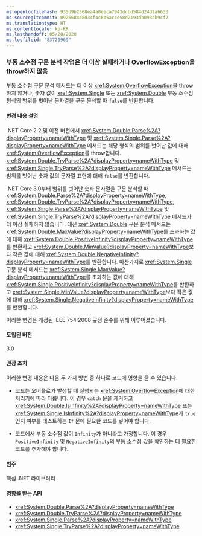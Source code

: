 ```yaml
---
ms.openlocfilehash: 935d9b2368ea4a0eeca7943dcbd584d24d2a6633
ms.sourcegitcommit: 0926684d8d34f4c6b5acce58d2193db093cb9cf2
ms.translationtype: HT
ms.contentlocale: ko-KR
ms.lasthandoff: 05/20/2020
ms.locfileid: "83720969"
---
```

### <a name="floating-point-parsing-operations-no-longer-fail-or-throw-an-overflowexception"></a>부동 소수점 구문 분석 작업은 더 이상 실패하거나 OverflowException을 throw하지 않음

부동 소수점 구문 분석 메서드는 더 이상 <xref:System.OverflowException>을 throw하지 않거나, 숫자 값이 <xref:System.Single> 또는 <xref:System.Double> 부동 소수점 형식의 범위를 벗어난 문자열을 구문 분석할 때 `false`를 반환합니다.

#### <a name="change-description"></a>변경 내용 설명

.NET Core 2.2 및 이전 버전에서 <xref:System.Double.Parse%2A?displayProperty=nameWithType> 및 <xref:System.Single.Parse%2A?displayProperty=nameWithType> 메서드는 해당 형식의 범위를 벗어난 값에 대해 <xref:System.OverflowException>를 throw합니다. <xref:System.Double.TryParse%2A?displayProperty=nameWithType> 및 <xref:System.Single.TryParse%2A?displayProperty=nameWithType> 메서드는 범위를 벗어난 숫자 값의 문자열 표현에 대해 `false`를 반환합니다.

.NET Core 3.0부터 범위를 벗어난 숫자 문자열을 구문 분석할 때 <xref:System.Double.Parse%2A?displayProperty=nameWithType>, <xref:System.Double.TryParse%2A?displayProperty=nameWithType>, <xref:System.Single.Parse%2A?displayProperty=nameWithType> 및 <xref:System.Single.TryParse%2A?displayProperty=nameWithType> 메서드가 더 이상 실패하지 않습니다. 대신 <xref:System.Double> 구문 분석 메서드는 <xref:System.Double.MaxValue?displayProperty=nameWithType>를 초과하는 값에 대해 <xref:System.Double.PositiveInfinity?displayProperty=nameWithType>를 반환하고 <xref:System.Double.MinValue?displayProperty=nameWithType>보다 작은 값에 대해 <xref:System.Double.NegativeInfinity?displayProperty=nameWithType>를 반환합니다. 마찬가지로 <xref:System.Single> 구문 분석 메서드는 <xref:System.Single.MaxValue?displayProperty=nameWithType>를 초과하는 값에 대해 <xref:System.Single.PositiveInfinity?displayProperty=nameWithType>를 반환하고 <xref:System.Single.MinValue?displayProperty=nameWithType>보다 작은 값에 대해 <xref:System.Single.NegativeInfinity?displayProperty=nameWithType>를 반환합니다.

이러한 변경은 개정된 IEEE 754:2008 규정 준수를 위해 이루어졌습니다.

#### <a name="version-introduced"></a>도입된 버전

3.0

#### <a name="recommended-action"></a>권장 조치

이러한 변경 내용은 다음 두 가지 방법 중 하나로 코드에 영향을 줄 수 있습니다.

- 코드는 오버플로가 발생할 때 실행되는 <xref:System.OverflowException>에 대한 처리기에 따라 다릅니다. 이 경우 `catch` 문을 제거하고 <xref:System.Double.IsInfinity%2A?displayProperty=nameWithType> 또는 <xref:System.Single.IsInfinity%2A?displayProperty=nameWithType>가 `true`인지 여부를 테스트하는 `If` 문에 필요한 코드를 넣어야 합니다.

- 코드에서 부동 소수점 값이 `Infinity`가 아니라고 가정합니다. 이 경우 `PositiveInfinity` 및 `NegativeInfinity`의 부동 소수점 값을 확인하는 데 필요한 코드를 추가해야 합니다.

#### <a name="category"></a>범주

핵심 .NET 라이브러리

#### <a name="affected-apis"></a>영향을 받는 API

- <xref:System.Double.Parse%2A?displayProperty=nameWithType>
- <xref:System.Double.TryParse%2A?displayProperty=nameWithType>
- <xref:System.Single.Parse%2A?displayProperty=nameWithType>
- <xref:System.Single.TryParse%2A?displayProperty=nameWithType>

<!--

#### Affected APIs

- `Overload:System.Double.Parse`
- `Overload:System.Double.TryParse`
- `Overload:System.Single.Parse`
- `Overload:System.Single.TryParse`

-->
